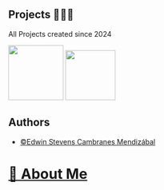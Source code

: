 
## Projects 👨🏽‍💻

All Projects created since 2024

<a href = "https://github.com/ESCM1823/Projects/tree/master/JAVA" ><img src = "https://github.com/ESCM1823/Projects/assets/95002886/ae7ad258-7a68-4aed-aaba-86950e044f3c" width="110" height="110"></a>
<a href = "https://github.com/ESCM1823/Projects/tree/master/KOTLIN" ><img src = "https://github.com/ESCM1823/Projects/assets/95002886/c6ea1bc1-96f3-4795-bcf2-171547dc80b5" width="100" height="100"></a>

## Authors
- [©Edwin Stevens Cambranes Mendizábal](https://github.com/ESCM1823)

# <a href = "https://github.com/ESCM1823/MySelf"> 💫 About Me </a>
